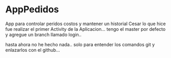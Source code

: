 # AppPedidos
App para controlar peridos costos y mantener un historial
Cesar lo que hice fue realizar el primer Activity de la Aplicacion... 
tengo el master por defecto y agregue un branch llamado login.. 

hasta ahora no he hecho nada.. solo para entender los comandos git y enlazarlos con el github... 
